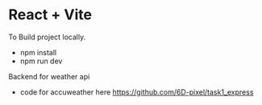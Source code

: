 # React + Vite

To Build project locally.

- npm install
- npm run dev

Backend for weather api
 - code for accuweather here https://github.com/6D-pixel/task1_express